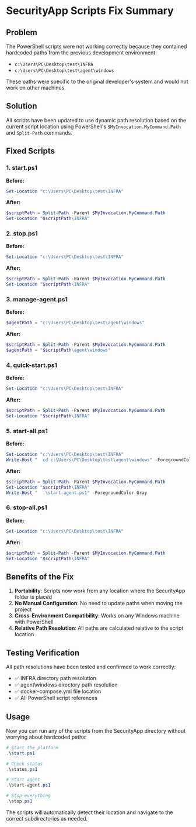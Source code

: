# SecurityApp Scripts Fix Summary

## Problem
The PowerShell scripts were not working correctly because they contained hardcoded paths from the previous development environment:
- `c:\Users\PC\Desktop\test\INFRA`
- `c:\Users\PC\Desktop\test\agent\windows`

These paths were specific to the original developer's system and would not work on other machines.

## Solution
All scripts have been updated to use dynamic path resolution based on the current script location using PowerShell's `$MyInvocation.MyCommand.Path` and `Split-Path` commands.

## Fixed Scripts

### 1. start.ps1
**Before:**
```powershell
Set-Location "c:\Users\PC\Desktop\test\INFRA"
```

**After:**
```powershell
$scriptPath = Split-Path -Parent $MyInvocation.MyCommand.Path
Set-Location "$scriptPath\INFRA"
```

### 2. stop.ps1
**Before:**
```powershell
Set-Location "c:\Users\PC\Desktop\test\INFRA"
```

**After:**
```powershell
$scriptPath = Split-Path -Parent $MyInvocation.MyCommand.Path
Set-Location "$scriptPath\INFRA"
```

### 3. manage-agent.ps1
**Before:**
```powershell
$agentPath = "c:\Users\PC\Desktop\test\agent\windows"
```

**After:**
```powershell
$scriptPath = Split-Path -Parent $MyInvocation.MyCommand.Path
$agentPath = "$scriptPath\agent\windows"
```

### 4. quick-start.ps1
**Before:**
```powershell
Set-Location "c:\Users\PC\Desktop\test\INFRA"
```

**After:**
```powershell
$scriptPath = Split-Path -Parent $MyInvocation.MyCommand.Path
Set-Location "$scriptPath\INFRA"
```

### 5. start-all.ps1
**Before:**
```powershell
Set-Location "c:\Users\PC\Desktop\test\INFRA"
Write-Host "  cd c:\Users\PC\Desktop\test\agent\windows" -ForegroundColor Gray
```

**After:**
```powershell
$scriptPath = Split-Path -Parent $MyInvocation.MyCommand.Path
Set-Location "$scriptPath\INFRA"
Write-Host "  .\start-agent.ps1" -ForegroundColor Gray
```

### 6. stop-all.ps1
**Before:**
```powershell
Set-Location "c:\Users\PC\Desktop\test\INFRA"
```

**After:**
```powershell
$scriptPath = Split-Path -Parent $MyInvocation.MyCommand.Path
Set-Location "$scriptPath\INFRA"
```

## Benefits of the Fix

1. **Portability**: Scripts now work from any location where the SecurityApp folder is placed
2. **No Manual Configuration**: No need to update paths when moving the project
3. **Cross-Environment Compatibility**: Works on any Windows machine with PowerShell
4. **Relative Path Resolution**: All paths are calculated relative to the script location

## Testing Verification

All path resolutions have been tested and confirmed to work correctly:
- ✅ INFRA directory path resolution
- ✅ agent\windows directory path resolution  
- ✅ docker-compose.yml file location
- ✅ All PowerShell script references

## Usage

Now you can run any of the scripts from the SecurityApp directory without worrying about hardcoded paths:

```powershell
# Start the platform
.\start.ps1

# Check status
.\status.ps1

# Start agent
.\start-agent.ps1

# Stop everything
.\stop.ps1
```

The scripts will automatically detect their location and navigate to the correct subdirectories as needed.